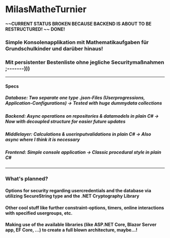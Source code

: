 # MilasMatheTurnier

####  ~~CURRENT STATUS BROKEN BECAUSE BACKEND IS ABOUT TO BE RESTRUCTURED! ~~ DONE!

### Simple Konsolenapplikation mit Mathematikaufgaben für Grundschulkinder und darüber hinaus!
### Mit persistenter Bestenliste ohne jegliche Securitymaßnahmen ;-------)))
---
#### Specs
##### Database: Two separate one type .json-Files (Userprogressions, Application-Configurations) -> Tested with huge dummydata collections
##### Backend: Async operations on repositories & datamodels in plain C# -> Now with decoupled structure for easier future updates
##### Middlelayer: Calculations & userinputvalidations in plain C# -> Also async where I think it is necessary
##### Frontend: Simple console application -> Classic procedural style in plain C#
---
### What's planned?
#### Options for security regarding usercredentials and the database via utilizing SecureString type and the .NET Cryptography Library
#### Other cool stuff like further constraint-options, timers, online interactions with specified usergroups, etc.
#### Making use of the available libraries (like ASP.NET Core, Blazor Server app, EF Core, ...) to create a full blown architecture, maybe...!
